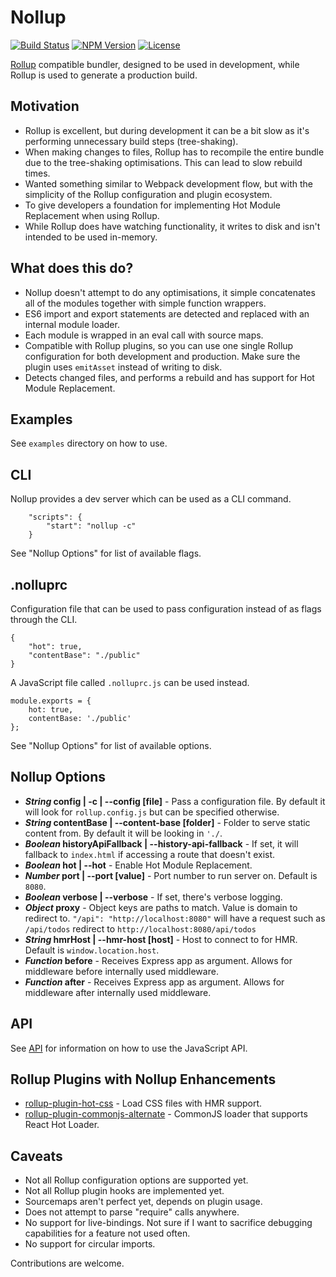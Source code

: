 # Nollup

[![Build Status](https://travis-ci.com/PepsRyuu/nollup.svg?branch=master)](https://travis-ci.com/PepsRyuu/nollup)
[![NPM Version](https://img.shields.io/npm/v/nollup.svg)](https://img.shields.io/npm/v/nollup.svg)
[![License](https://badgen.net/github/license/pepsryuu/nollup)](https://badgen.net/github/license/pepsryuu/nollup)

[Rollup](https://rollupjs.org/guide/en) compatible bundler, designed to be used in development, while Rollup is used to generate a production build.

## Motivation

* Rollup is excellent, but during development it can be a bit slow as it's performing unnecessary build steps (tree-shaking).
* When making changes to files, Rollup has to recompile the entire bundle due to the tree-shaking optimisations. This can lead to slow rebuild times.
* Wanted something similar to Webpack development flow, but with the simplicity of the Rollup configuration and plugin ecosystem.
* To give developers a foundation for implementing Hot Module Replacement when using Rollup.
* While Rollup does have watching functionality, it writes to disk and isn't intended to be used in-memory.

## What does this do?

* Nollup doesn't attempt to do any optimisations, it simple concatenates all of the modules together with simple function wrappers.
* ES6 import and export statements are detected and replaced with an internal module loader.
* Each module is wrapped in an eval call with source maps. 
* Compatible with Rollup plugins, so you can use one single Rollup configuration for both development and production. Make sure the plugin uses ```emitAsset``` instead of writing to disk.
* Detects changed files, and performs a rebuild and has support for Hot Module Replacement.

## Examples

See ```examples``` directory on how to use.

## CLI

Nollup provides a dev server which can be used as a CLI command.

```
    "scripts": {
        "start": "nollup -c"
    }
```

See "Nollup Options" for list of available flags.

## .nolluprc

Configuration file that can be used to pass configuration instead of as flags through the CLI. 

```
{
    "hot": true,
    "contentBase": "./public"
}
```

A JavaScript file called ```.nolluprc.js``` can be used instead.

```
module.exports = {
    hot: true,
    contentBase: './public'
};
```

See "Nollup Options" for list of available options.

## Nollup Options

* ***String* config | -c | --config [file]** - Pass a configuration file. By default it will look for ```rollup.config.js``` but can be specified otherwise.
* ***String* contentBase | --content-base [folder]** - Folder to serve static content from. By default it will be looking in ```'./```.
* ***Boolean* historyApiFallback | --history-api-fallback** - If set, it will fallback to ```index.html``` if accessing a route that doesn't exist.
* ***Boolean* hot | --hot** - Enable Hot Module Replacement.
* ***Number* port | --port [value]** - Port number to run server on. Default is ```8080```.
* ***Boolean* verbose | --verbose** - If set, there's verbose logging.
* ***Object* proxy** - Object keys are paths to match. Value is domain to redirect to. ```"/api": "http://localhost:8080"``` will have a request such as ```/api/todos``` redirect to ```http://localhost:8080/api/todos``` 
* ***String* hmrHost | --hmr-host [host]** - Host to connect to for HMR. Default is ```window.location.host```.
* ***Function* before** - Receives Express app as argument. Allows for middleware before internally used middleware.
* ***Function* after** - Receives Express app as argument. Allows for middleware after internally used middleware.

## API

See [API](API.md) for information on how to use the JavaScript API.

## Rollup Plugins with Nollup Enhancements

* [rollup-plugin-hot-css](https://github.com/PepsRyuu/rollup-plugin-hot-css) - Load CSS files with HMR support.
* [rollup-plugin-commonjs-alternate](https://github.com/PepsRyuu/rollup-plugin-commonjs-alternate) - CommonJS loader that supports React Hot Loader.

## Caveats

* Not all Rollup configuration options are supported yet.
* Not all Rollup plugin hooks are implemented yet.
* Sourcemaps aren't perfect yet, depends on plugin usage.
* Does not attempt to parse "require" calls anywhere.
* No support for live-bindings. Not sure if I want to sacrifice debugging capabilities for a feature not used often.
* No support for circular imports.

Contributions are welcome.

